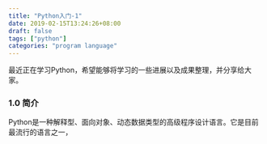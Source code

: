```yaml
---
title: "Python入门-1"
date: 2019-02-15T13:24:26+08:00
draft: false
tags: ["python"]
categories: "program language"
---
```

最近正在学习Python，希望能够将学习的一些进展以及成果整理，并分享给大家。
### 1.0 简介
Python是一种解释型、面向对象、动态数据类型的高级程序设计语言。它是目前最流行的语言之一，